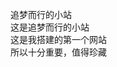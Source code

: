追梦而行的小站                                                                                     
这是追梦而行的小站                                                                                     
这是我搭建的第一个网站                                                                               
所以十分重要，值得珍藏                                                                                         

